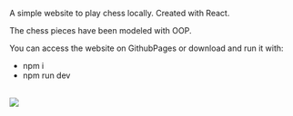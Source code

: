 <p>A simple website to play chess locally. Created with React.</p>  
<p>The chess pieces have been modeled with OOP.</p>  
<p>You can access the website on GithubPages or download and run it with:</p>
<ul>
  <li>npm i</li>
  <li>npm run dev</li>
</ul>
<br />
<img src="https://github.com/user-attachments/assets/3c937a7b-f253-43d7-bbcc-04fe376a8d89" />

